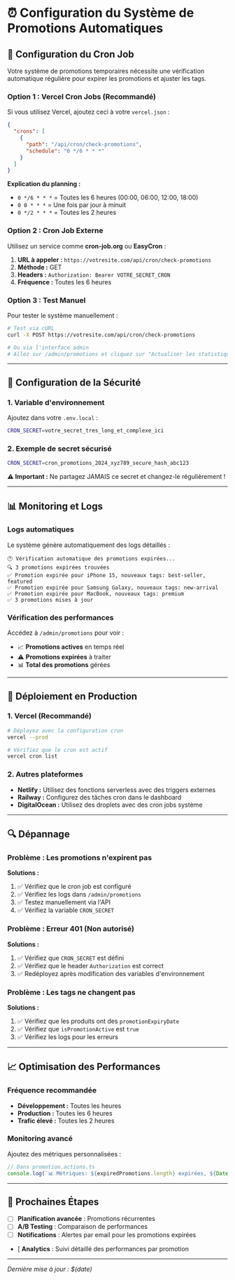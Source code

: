 # ⏰ Configuration du Système de Promotions Automatiques

## 🔧 **Configuration du Cron Job**

Votre système de promotions temporaires nécessite une vérification automatique régulière pour expirer les promotions et ajuster les tags.

### **Option 1 : Vercel Cron Jobs (Recommandé)**

Si vous utilisez Vercel, ajoutez ceci à votre `vercel.json` :

```json
{
  "crons": [
    {
      "path": "/api/cron/check-promotions",
      "schedule": "0 */6 * * *"
    }
  ]
}
```

**Explication du planning :**
- `0 */6 * * *` = Toutes les 6 heures (00:00, 06:00, 12:00, 18:00)
- `0 0 * * *` = Une fois par jour à minuit
- `0 */2 * * *` = Toutes les 2 heures

### **Option 2 : Cron Job Externe**

Utilisez un service comme **cron-job.org** ou **EasyCron** :

1. **URL à appeler :** `https://votresite.com/api/cron/check-promotions`
2. **Méthode :** GET
3. **Headers :** `Authorization: Bearer VOTRE_SECRET_CRON`
4. **Fréquence :** Toutes les 6 heures

### **Option 3 : Test Manuel**

Pour tester le système manuellement :

```bash
# Test via cURL
curl -X POST https://votresite.com/api/cron/check-promotions

# Ou via l'interface admin
# Allez sur /admin/promotions et cliquez sur "Actualiser les statistiques"
```

---

## 🔐 **Configuration de la Sécurité**

### **1. Variable d'environnement**

Ajoutez dans votre `.env.local` :

```bash
CRON_SECRET=votre_secret_tres_long_et_complexe_ici
```

### **2. Exemple de secret sécurisé**

```bash
CRON_SECRET=cron_promotions_2024_xyz789_secure_hash_abc123
```

**⚠️ Important :** Ne partagez JAMAIS ce secret et changez-le régulièrement !

---

## 📊 **Monitoring et Logs**

### **Logs automatiques**

Le système génère automatiquement des logs détaillés :

```
🕐 Vérification automatique des promotions expirées...
🔍 3 promotions expirées trouvées
✅ Promotion expirée pour iPhone 15, nouveaux tags: best-seller, featured
✅ Promotion expirée pour Samsung Galaxy, nouveaux tags: new-arrival
✅ Promotion expirée pour MacBook, nouveaux tags: premium
✅ 3 promotions mises à jour
```

### **Vérification des performances**

Accédez à `/admin/promotions` pour voir :
- 📈 **Promotions actives** en temps réel
- ⚠️ **Promotions expirées** à traiter
- 📊 **Total des promotions** gérées

---

## 🚀 **Déploiement en Production**

### **1. Vercel (Recommandé)**

```bash
# Déployez avec la configuration cron
vercel --prod

# Vérifiez que le cron est actif
vercel cron list
```

### **2. Autres plateformes**

- **Netlify :** Utilisez des fonctions serverless avec des triggers externes
- **Railway :** Configurez des tâches cron dans le dashboard
- **DigitalOcean :** Utilisez des droplets avec des cron jobs système

---

## 🔍 **Dépannage**

### **Problème : Les promotions n'expirent pas**

**Solutions :**
1. ✅ Vérifiez que le cron job est configuré
2. ✅ Vérifiez les logs dans `/admin/promotions`
3. ✅ Testez manuellement via l'API
4. ✅ Vérifiez la variable `CRON_SECRET`

### **Problème : Erreur 401 (Non autorisé)**

**Solutions :**
1. ✅ Vérifiez que `CRON_SECRET` est défini
2. ✅ Vérifiez que le header `Authorization` est correct
3. ✅ Redéployez après modification des variables d'environnement

### **Problème : Les tags ne changent pas**

**Solutions :**
1. ✅ Vérifiez que les produits ont des `promotionExpiryDate`
2. ✅ Vérifiez que `isPromotionActive` est `true`
3. ✅ Vérifiez les logs pour les erreurs

---

## 📈 **Optimisation des Performances**

### **Fréquence recommandée**

- **Développement :** Toutes les heures
- **Production :** Toutes les 6 heures
- **Trafic élevé :** Toutes les 2 heures

### **Monitoring avancé**

Ajoutez des métriques personnalisées :

```typescript
// Dans promotion.actions.ts
console.log(`📊 Métriques: ${expiredPromotions.length} expirées, ${Date.now() - startTime}ms`)
```

---

## 🎯 **Prochaines Étapes**

- [ ] **Planification avancée** : Promotions récurrentes
- [ ] **A/B Testing** : Comparaison de performances
- [ ] **Notifications** : Alertes par email pour les promotions expirées
- [ **Analytics** : Suivi détaillé des performances par promotion

---

*Dernière mise à jour : $(date)*
